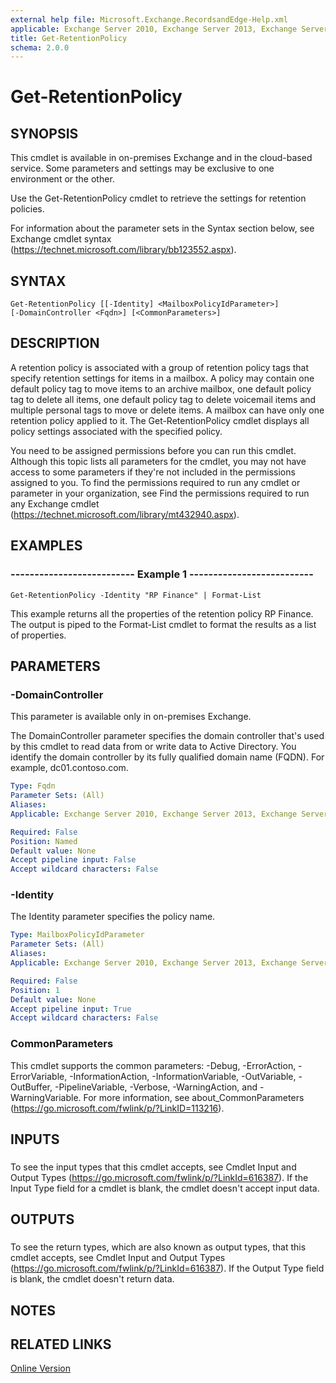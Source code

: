 ```yaml
---
external help file: Microsoft.Exchange.RecordsandEdge-Help.xml
applicable: Exchange Server 2010, Exchange Server 2013, Exchange Server 2016, Exchange Online
title: Get-RetentionPolicy
schema: 2.0.0
---
```


# Get-RetentionPolicy

## SYNOPSIS
This cmdlet is available in on-premises Exchange and in the cloud-based service. Some parameters and settings may be exclusive to one environment or the other.

Use the Get-RetentionPolicy cmdlet to retrieve the settings for retention policies.

For information about the parameter sets in the Syntax section below, see Exchange cmdlet syntax (https://technet.microsoft.com/library/bb123552.aspx).

## SYNTAX

```
Get-RetentionPolicy [[-Identity] <MailboxPolicyIdParameter>] 
[-DomainController <Fqdn>] [<CommonParameters>]
```

## DESCRIPTION
A retention policy is associated with a group of retention policy tags that specify retention settings for items in a mailbox. A policy may contain one default policy tag to move items to an archive mailbox, one default policy tag to delete all items, one default policy tag to delete voicemail items and multiple personal tags to move or delete items. A mailbox can have only one retention policy applied to it. The Get-RetentionPolicy cmdlet displays all policy settings associated with the specified policy.

You need to be assigned permissions before you can run this cmdlet. Although this topic lists all parameters for the cmdlet, you may not have access to some parameters if they're not included in the permissions assigned to you. To find the permissions required to run any cmdlet or parameter in your organization, see Find the permissions required to run any Exchange cmdlet (https://technet.microsoft.com/library/mt432940.aspx).

## EXAMPLES

### -------------------------- Example 1 --------------------------
```
Get-RetentionPolicy -Identity "RP Finance" | Format-List
```

This example returns all the properties of the retention policy RP Finance. The output is piped to the Format-List cmdlet to format the results as a list of properties.

## PARAMETERS

### -DomainController
This parameter is available only in on-premises Exchange.

The DomainController parameter specifies the domain controller that's used by this cmdlet to read data from or write data to Active Directory. You identify the domain controller by its fully qualified domain name (FQDN). For example, dc01.contoso.com.

```yaml
Type: Fqdn
Parameter Sets: (All)
Aliases:
Applicable: Exchange Server 2010, Exchange Server 2013, Exchange Server 2016

Required: False
Position: Named
Default value: None
Accept pipeline input: False
Accept wildcard characters: False
```

### -Identity
The Identity parameter specifies the policy name.

```yaml
Type: MailboxPolicyIdParameter
Parameter Sets: (All)
Aliases:
Applicable: Exchange Server 2010, Exchange Server 2013, Exchange Server 2016, Exchange Online

Required: False
Position: 1
Default value: None
Accept pipeline input: True
Accept wildcard characters: False
```

### CommonParameters
This cmdlet supports the common parameters: -Debug, -ErrorAction, -ErrorVariable, -InformationAction, -InformationVariable, -OutVariable, -OutBuffer, -PipelineVariable, -Verbose, -WarningAction, and -WarningVariable. For more information, see about_CommonParameters (https://go.microsoft.com/fwlink/p/?LinkID=113216).

## INPUTS

###  
To see the input types that this cmdlet accepts, see Cmdlet Input and Output Types (https://go.microsoft.com/fwlink/p/?LinkId=616387). If the Input Type field for a cmdlet is blank, the cmdlet doesn't accept input data.

## OUTPUTS

###  
To see the return types, which are also known as output types, that this cmdlet accepts, see Cmdlet Input and Output Types (https://go.microsoft.com/fwlink/p/?LinkId=616387). If the Output Type field is blank, the cmdlet doesn't return data.

## NOTES

## RELATED LINKS

[Online Version](https://technet.microsoft.com/library/7a05203e-894b-4109-9647-ca7afc44a08f.aspx)
